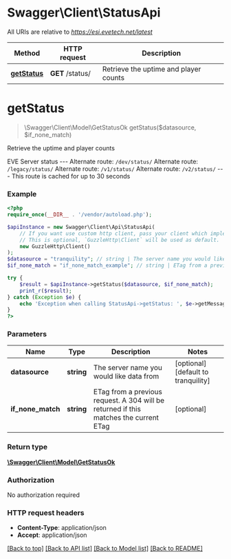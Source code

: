 # Swagger\Client\StatusApi

All URIs are relative to *https://esi.evetech.net/latest*

Method | HTTP request | Description
------------- | ------------- | -------------
[**getStatus**](StatusApi.md#getStatus) | **GET** /status/ | Retrieve the uptime and player counts


# **getStatus**
> \Swagger\Client\Model\GetStatusOk getStatus($datasource, $if_none_match)

Retrieve the uptime and player counts

EVE Server status  --- Alternate route: `/dev/status/`  Alternate route: `/legacy/status/`  Alternate route: `/v1/status/`  Alternate route: `/v2/status/`  --- This route is cached for up to 30 seconds

### Example
```php
<?php
require_once(__DIR__ . '/vendor/autoload.php');

$apiInstance = new Swagger\Client\Api\StatusApi(
    // If you want use custom http client, pass your client which implements `GuzzleHttp\ClientInterface`.
    // This is optional, `GuzzleHttp\Client` will be used as default.
    new GuzzleHttp\Client()
);
$datasource = "tranquility"; // string | The server name you would like data from
$if_none_match = "if_none_match_example"; // string | ETag from a previous request. A 304 will be returned if this matches the current ETag

try {
    $result = $apiInstance->getStatus($datasource, $if_none_match);
    print_r($result);
} catch (Exception $e) {
    echo 'Exception when calling StatusApi->getStatus: ', $e->getMessage(), PHP_EOL;
}
?>
```

### Parameters

Name | Type | Description  | Notes
------------- | ------------- | ------------- | -------------
 **datasource** | **string**| The server name you would like data from | [optional] [default to tranquility]
 **if_none_match** | **string**| ETag from a previous request. A 304 will be returned if this matches the current ETag | [optional]

### Return type

[**\Swagger\Client\Model\GetStatusOk**](../Model/GetStatusOk.md)

### Authorization

No authorization required

### HTTP request headers

 - **Content-Type**: application/json
 - **Accept**: application/json

[[Back to top]](#) [[Back to API list]](../../README.md#documentation-for-api-endpoints) [[Back to Model list]](../../README.md#documentation-for-models) [[Back to README]](../../README.md)


